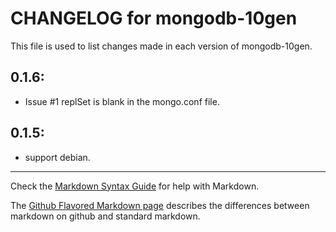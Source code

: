 # CHANGELOG for mongodb-10gen

This file is used to list changes made in each version of mongodb-10gen.

## 0.1.6:

*  Issue #1 replSet is blank in the mongo.conf file.

## 0.1.5:

* support debian.

- - - 
Check the [Markdown Syntax Guide](http://daringfireball.net/projects/markdown/syntax) for help with Markdown.

The [Github Flavored Markdown page](http://github.github.com/github-flavored-markdown/) describes the differences between markdown on github and standard markdown.
